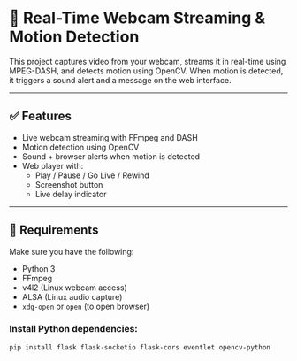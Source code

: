 # 🎥 Real-Time Webcam Streaming & Motion Detection

This project captures video from your webcam, streams it in real-time using MPEG-DASH, and detects motion using OpenCV. When motion is detected, it triggers a sound alert and a message on the web interface.

---

## ✅ Features

- Live webcam streaming with FFmpeg and DASH
- Motion detection using OpenCV
- Sound + browser alerts when motion is detected
- Web player with:
  - Play / Pause / Go Live / Rewind
  - Screenshot button
  - Live delay indicator

---

## 🔧 Requirements

Make sure you have the following:

- Python 3
- FFmpeg
- v4l2 (Linux webcam access)
- ALSA (Linux audio capture)
- `xdg-open` or `open` (to open browser)

### Install Python dependencies:

```bash
pip install flask flask-socketio flask-cors eventlet opencv-python
